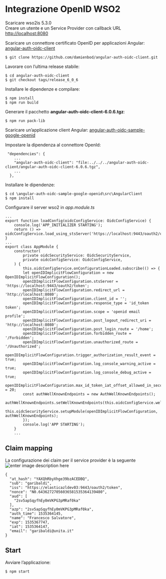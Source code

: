 <h1 id="integrazione--openid-wso2">Integrazione  OpenID WSO2</h1>
<p>Scaricare wso2is 5.3.0<br>
Creare un utente e un Service Provider con callback URL <a href="http://localhost:8080">http://localhost:8080</a></p>
<p>Scaricare un connettore certificato OpenID per applicazioni Angular:  <a href="https://github.com/damienbod/angular-auth-oidc-client">angular-auth-oidc-client</a></p>
<pre><code>$ git clone https://github.com/damienbod/angular-auth-oidc-client.git
</code></pre>
<p>Lavorare con l’ultima release stabile:</p>
<pre><code>$ cd angular-auth-oidc-client
$ git checkout tags/release_6_0_6
</code></pre>
<p>Installare le dipendenze e compilare:</p>
<pre><code>$ npm install
$ npm run build
</code></pre>
<p>Generare il pacchetto <strong>angular-auth-oidc-client-6.0.6.tgz</strong>:</p>
<pre><code>$ npm run pack-lib
</code></pre>
<p>Scaricare un’applicazione client Angular:  <a href="https://github.com/damienbod/angular-auth-oidc-sample-google-openid">angular-auth-oidc-sample-google-openid</a></p>
<p>Impostare la dipendenza al connettore OpenId:</p>
<pre class=" language-json"><code class="prism  language-json"> <span class="token string">"dependencies"</span><span class="token punctuation">:</span> <span class="token punctuation">{</span>
	<span class="token operator">...</span>
    <span class="token string">"angular-auth-oidc-client"</span><span class="token punctuation">:</span> <span class="token string">"file:../../../angular-auth-oidc-client/angular-auth-oidc-client-6.0.6.tgz"</span><span class="token punctuation">,</span>
	<span class="token operator">...</span>
  <span class="token punctuation">}</span><span class="token punctuation">,</span>
</code></pre>
<p>Installare le dipendenze:</p>
<pre><code>$ cd \angular-auth-oidc-sample-google-openid\src\AngularClient
$ npm install
</code></pre>
<p>Configurare il server wso2 in <em>app.module.ts</em></p>
<pre class=" language-ts"><code class="prism  language-ts"><span class="token operator">...</span>
<span class="token keyword">export</span> <span class="token keyword">function</span> <span class="token function">loadConfig</span><span class="token punctuation">(</span>oidcConfigService<span class="token punctuation">:</span> OidcConfigService<span class="token punctuation">)</span> <span class="token punctuation">{</span>
    console<span class="token punctuation">.</span><span class="token function">log</span><span class="token punctuation">(</span><span class="token string">'APP_INITIALIZER STARTING'</span><span class="token punctuation">)</span><span class="token punctuation">;</span>
    <span class="token keyword">return</span> <span class="token punctuation">(</span><span class="token punctuation">)</span> <span class="token operator">=&gt;</span> oidcConfigService<span class="token punctuation">.</span><span class="token function">load_using_stsServer</span><span class="token punctuation">(</span><span class="token string">'https://localhost:9443/oauth2/oidcdiscovery'</span><span class="token punctuation">)</span><span class="token punctuation">;</span>
<span class="token punctuation">}</span>
<span class="token operator">...</span>
<span class="token keyword">export</span> <span class="token keyword">class</span> <span class="token class-name">AppModule</span> <span class="token punctuation">{</span>
    <span class="token keyword">constructor</span><span class="token punctuation">(</span>
        <span class="token keyword">private</span> oidcSecurityService<span class="token punctuation">:</span> OidcSecurityService<span class="token punctuation">,</span>
        <span class="token keyword">private</span> oidcConfigService<span class="token punctuation">:</span> OidcConfigService<span class="token punctuation">,</span>
    <span class="token punctuation">)</span> <span class="token punctuation">{</span>
        <span class="token keyword">this</span><span class="token punctuation">.</span>oidcConfigService<span class="token punctuation">.</span>onConfigurationLoaded<span class="token punctuation">.</span><span class="token function">subscribe</span><span class="token punctuation">(</span><span class="token punctuation">(</span><span class="token punctuation">)</span> <span class="token operator">=&gt;</span> <span class="token punctuation">{</span>
        <span class="token keyword">let</span> openIDImplicitFlowConfiguration <span class="token operator">=</span> <span class="token keyword">new</span> <span class="token class-name">OpenIDImplicitFlowConfiguration</span><span class="token punctuation">(</span><span class="token punctuation">)</span><span class="token punctuation">;</span>
        openIDImplicitFlowConfiguration<span class="token punctuation">.</span>stsServer <span class="token operator">=</span> <span class="token string">'https://localhost:9443/oauth2/token'</span><span class="token punctuation">;</span>
        openIDImplicitFlowConfiguration<span class="token punctuation">.</span>redirect_url <span class="token operator">=</span> <span class="token string">'http://localhost:8080'</span><span class="token punctuation">;</span>
        openIDImplicitFlowConfiguration<span class="token punctuation">.</span>client_id <span class="token operator">=</span> <span class="token string">''</span><span class="token punctuation">;</span>
        openIDImplicitFlowConfiguration<span class="token punctuation">.</span>response_type <span class="token operator">=</span> <span class="token string">'id_token token'</span><span class="token punctuation">;</span>
        openIDImplicitFlowConfiguration<span class="token punctuation">.</span>scope <span class="token operator">=</span> <span class="token string">'openid email profile'</span><span class="token punctuation">;</span>
        openIDImplicitFlowConfiguration<span class="token punctuation">.</span>post_logout_redirect_uri <span class="token operator">=</span> <span class="token string">'http://localhost:8080'</span><span class="token punctuation">;</span>
        openIDImplicitFlowConfiguration<span class="token punctuation">.</span>post_login_route <span class="token operator">=</span> <span class="token string">'/home'</span><span class="token punctuation">;</span>
        openIDImplicitFlowConfiguration<span class="token punctuation">.</span>forbidden_route <span class="token operator">=</span> <span class="token string">'/Forbidden'</span><span class="token punctuation">;</span>
        openIDImplicitFlowConfiguration<span class="token punctuation">.</span>unauthorized_route <span class="token operator">=</span> <span class="token string">'/Unauthorized'</span><span class="token punctuation">;</span>
        openIDImplicitFlowConfiguration<span class="token punctuation">.</span>trigger_authorization_result_event <span class="token operator">=</span> <span class="token keyword">true</span><span class="token punctuation">;</span>
        openIDImplicitFlowConfiguration<span class="token punctuation">.</span>log_console_warning_active <span class="token operator">=</span> <span class="token keyword">true</span><span class="token punctuation">;</span>
        openIDImplicitFlowConfiguration<span class="token punctuation">.</span>log_console_debug_active <span class="token operator">=</span> <span class="token keyword">true</span><span class="token punctuation">;</span>
        openIDImplicitFlowConfiguration<span class="token punctuation">.</span>max_id_token_iat_offset_allowed_in_seconds <span class="token operator">=</span> <span class="token number">20</span><span class="token punctuation">;</span>
        <span class="token keyword">const</span> authWellKnownEndpoints <span class="token operator">=</span> <span class="token keyword">new</span> <span class="token class-name">AuthWellKnownEndpoints</span><span class="token punctuation">(</span><span class="token punctuation">)</span><span class="token punctuation">;</span>
        authWellKnownEndpoints<span class="token punctuation">.</span><span class="token function">setWellKnownEndpoints</span><span class="token punctuation">(</span><span class="token keyword">this</span><span class="token punctuation">.</span>oidcConfigService<span class="token punctuation">.</span>wellKnownEndpoints<span class="token punctuation">)</span><span class="token punctuation">;</span>
        <span class="token keyword">this</span><span class="token punctuation">.</span>oidcSecurityService<span class="token punctuation">.</span><span class="token function">setupModule</span><span class="token punctuation">(</span>openIDImplicitFlowConfiguration<span class="token punctuation">,</span> authWellKnownEndpoints<span class="token punctuation">)</span><span class="token punctuation">;</span>
        <span class="token punctuation">}</span><span class="token punctuation">)</span><span class="token punctuation">;</span>
        console<span class="token punctuation">.</span><span class="token function">log</span><span class="token punctuation">(</span><span class="token string">'APP STARTING'</span><span class="token punctuation">)</span><span class="token punctuation">;</span>
    <span class="token punctuation">}</span>
    <span class="token operator">...</span>
</code></pre>
<h2 id="claim-mapping">Claim mapping</h2>
<p>La configurazione dei claim per il service provider è la seguente<br>
<img src="https://lh3.googleusercontent.com/qbPqNqU1DKjbTNofGrhUEyLdwVX-2CmHo4IFa02bVyxZ47hpWqB5gzKqOmz_yko5Xl-Q_qTrZSzd" alt="enter image description here"></p>
<pre class=" language-json"><code class="prism  language-json"><span class="token punctuation">{</span>
  <span class="token string">"at_hash"</span><span class="token punctuation">:</span> <span class="token string">"YAXQhRbyXhge39bzACEDBQ"</span><span class="token punctuation">,</span>
  <span class="token string">"sub"</span><span class="token punctuation">:</span> <span class="token string">"garibaldi"</span><span class="token punctuation">,</span>
  <span class="token string">"iss"</span><span class="token punctuation">:</span> <span class="token string">"https://elasticazldev03:9443/oauth2/token"</span><span class="token punctuation">,</span>
  <span class="token string">"nonce"</span><span class="token punctuation">:</span> <span class="token string">"N0.64362727056036581535364139480"</span><span class="token punctuation">,</span>
  <span class="token string">"aud"</span><span class="token punctuation">:</span> <span class="token punctuation">[</span>
    <span class="token string">"2sv5apSqyfhEy0mVKPG3pMRaf0ka"</span>
  <span class="token punctuation">]</span><span class="token punctuation">,</span>
  <span class="token string">"azp"</span><span class="token punctuation">:</span> <span class="token string">"2sv5apSqyfhEy0mVKPG3pMRaf0ka"</span><span class="token punctuation">,</span>
  <span class="token string">"auth_time"</span><span class="token punctuation">:</span> <span class="token number">1535364145</span><span class="token punctuation">,</span>
  <span class="token string">"name"</span><span class="token punctuation">:</span> <span class="token string">"Francesco Salvatore"</span><span class="token punctuation">,</span>
  <span class="token string">"exp"</span><span class="token punctuation">:</span> <span class="token number">1535367747</span><span class="token punctuation">,</span>
  <span class="token string">"iat"</span><span class="token punctuation">:</span> <span class="token number">1535364147</span><span class="token punctuation">,</span>
  <span class="token string">"email"</span><span class="token punctuation">:</span> <span class="token string">"garibaldi@unita.it"</span>
<span class="token punctuation">}</span>
</code></pre>
<h2 id="start">Start</h2>
<p>Avviare l’applicazione:</p>
<pre><code>$ npm start
</code></pre>

